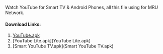 
Watch YouTube for Smart TV & Android Phones, all this file using for MRU Network.
#### Download Links:
1) [YouTube.apk](YouTube.apk)
2) [YouTube Lite.apk](YouTube Lite.apk)
3) [Smart YouTube TV.apk](Smart YouTube TV.apk)

